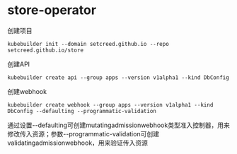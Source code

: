 # store-operator

创建项目
```
kubebuilder init --domain setcreed.github.io --repo setcreed.github.io/store
```

创建API
```
kubebuilder create api --group apps --version v1alpha1 --kind DbConfig
```

创建webhook
```
kubebuilder create webhook --group apps --version v1alpha1 --kind DbConfig --defaulting --programmatic-validation
```
通过设置--defaulting可创建mutatingadmissionwebhook类型准入控制器，用来修改传入资源；参数--programmatic-validation可创建validatingadmissionwebhook，用来验证传入资源

